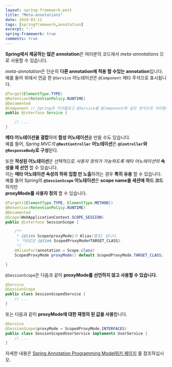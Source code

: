```yaml
---
layout: spring-framework-post
title: "Meta-annotations"
date: 2018-03-11
tags: [springframework,annotation]
excerpt: "-"
spring-framework: true
comments: true
---
```



**Spring에서 제공하는 많은 annotation**은 여러분의 코드에서 *meta-annotations* 으로 사용할 수 있습니다.  

*meta-annotation*은 단순히 **다른 annotation에 적용 할 수있는 annotation**입니다.  
예를 들어 위에서 언급 한 `@Service` 어노테이션은 `@Component` 메타 주석으로 표시됩니다.  

~~~java
@Target(ElementType.TYPE)
@Retention(RetentionPolicy.RUNTIME)
@Documented
@Component // Spring은 이것을보고 @Service를 @Component와 같은 방식으로 처리합니다.
public @interface Service {

    // ....
}
~~~

**메타 어노테이션을 결합**하여 **합성 어노테이션**을 만들 수도 있습니다.  
예를 들어, *Spring MVC의* **`@RestController` 어노테이션**은 **`@Controller`와 `@ResponseBody`로 구성**된다.  

또한 **작성된 어노테이션**은 선택적으로 *사용자 정의가 가능하도록 메타 어노테이션의* **속성을 재 선언** 할 수 있습니다.  
이는 **메타 어노테이션 속성의 하위 집합 만 노출**하려는 경우 **특히 유용** 할 수 있습니다.  
예를 들어 Spring의 **`@SessionScope` 어노테이션**은 **scope name을 세션에 하드 코드**하지만  
**proxyMode를 사용자 정의** 할 수 있습니다.  
~~~java
@Target({ElementType.TYPE, ElementType.METHOD})
@Retention(RetentionPolicy.RUNTIME)
@Documented
@Scope(WebApplicationContext.SCOPE_SESSION)
public @interface SessionScope {

    /**
     * {@link Scope#proxyMode}의 Alias(별칭) 입니다.
     * 기본값은 {@link ScopedProxyMode#TARGET_CLASS}.
     */
    @AliasFor(annotation = Scope.class)
    ScopedProxyMode proxyMode() default ScopedProxyMode.TARGET_CLASS;

}
~~~


`@SessionScope`은 다음과 같이 **proxyMode를 선언하지 않고 사용할 수 있습니다.**  
~~~java
@Service
@SessionScope
public class SessionScopedService {
    // ...
}
~~~

또는 다음과 같이 **proxyMode에 대한 재정의 된 값을 사용**합니다.
~~~java
@Service
@SessionScope(proxyMode = ScopedProxyMode.INTERFACES)
public class SessionScopedUserService implements UserService {
    // ...
}
~~~

자세한 내용은 [Spring Annotation Programming Model위키 페이지](https://github.com/spring-projects/spring-framework/wiki/Spring-Annotation-Programming-Model) 를 참조하십시오.
